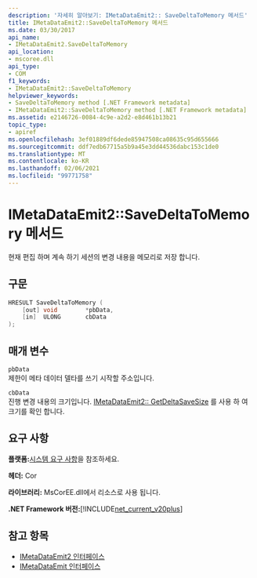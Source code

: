 ```yaml
---
description: '자세히 알아보기: IMetaDataEmit2:: SaveDeltaToMemory 메서드'
title: IMetaDataEmit2::SaveDeltaToMemory 메서드
ms.date: 03/30/2017
api_name:
- IMetaDataEmit2.SaveDeltaToMemory
api_location:
- mscoree.dll
api_type:
- COM
f1_keywords:
- IMetaDataEmit2::SaveDeltaToMemory
helpviewer_keywords:
- SaveDeltaToMemory method [.NET Framework metadata]
- IMetaDataEmit2::SaveDeltaToMemory method [.NET Framework metadata]
ms.assetid: e2146726-0084-4c9e-a2d2-e8d461b13b21
topic_type:
- apiref
ms.openlocfilehash: 3ef01889df6dede85947508ca08635c95d655666
ms.sourcegitcommit: ddf7edb67715a5b9a45e3dd44536dabc153c1de0
ms.translationtype: MT
ms.contentlocale: ko-KR
ms.lasthandoff: 02/06/2021
ms.locfileid: "99771758"
---
```

# <a name="imetadataemit2savedeltatomemory-method"></a>IMetaDataEmit2::SaveDeltaToMemory 메서드

현재 편집 하며 계속 하기 세션의 변경 내용을 메모리로 저장 합니다.  
  
## <a name="syntax"></a>구문  
  
```cpp  
HRESULT SaveDeltaToMemory (  
    [out] void        *pbData,
    [in]  ULONG       cbData  
);  
```  
  
## <a name="parameters"></a>매개 변수  

 `pbData`  
 제한이 메타 데이터 델타를 쓰기 시작할 주소입니다.  
  
 `cbData`  
 진행 변경 내용의 크기입니다. [IMetaDataEmit2:: GetDeltaSaveSize](imetadataemit2-getdeltasavesize-method.md) 를 사용 하 여 크기를 확인 합니다.  
  
## <a name="requirements"></a>요구 사항  

 **플랫폼:**[시스템 요구 사항](../../get-started/system-requirements.md)을 참조하세요.  
  
 **헤더:** Cor  
  
 **라이브러리:** MsCorEE.dll에서 리소스로 사용 됩니다.  
  
 **.NET Framework 버전:**[!INCLUDE[net_current_v20plus](../../../../includes/net-current-v20plus-md.md)]  
  
## <a name="see-also"></a>참고 항목

- [IMetaDataEmit2 인터페이스](imetadataemit2-interface.md)
- [IMetaDataEmit 인터페이스](imetadataemit-interface.md)

